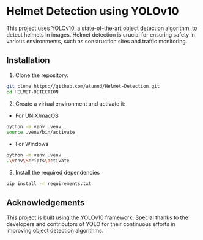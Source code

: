 # Helmet Detection using YOLOv10

This project uses YOLOv10, a state-of-the-art object detection algorithm, to detect helmets in images. Helmet detection is crucial for ensuring safety in various environments, such as construction sites and traffic monitoring.

## Installation
1. Clone the repository:

```bash
git clone https://github.com/atunnd/Helmet-Detection.git
cd HELMET-DETECTION
```
2. Create a virtual environment and activate it:
* For UNIX/macOS
```bash
python -m venv .venv
source .venv/bin/activate
```

* For Windows
```bash
python -m venv .venv
.\venv\Scripts\activate
```
3. Install the required dependencies

```bash
pip install -r requirements.txt
```

## Acknowledgements
This project is built using the YOLOv10 framework. Special thanks to the developers and contributors of YOLO for their continuous efforts in improving object detection algorithms.
